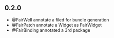 ## 0.2.0
* @FairWell annotate a filed for bundle generation
* @FairPatch annotate a Widget as FairWidget
* @FairBinding annotated a 3rd package